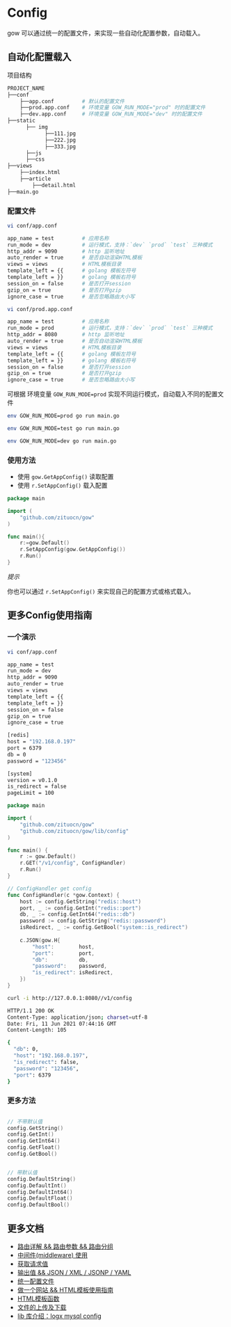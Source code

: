 # Config

gow 可以通过统一的配置文件，来实现一些自动化配置参数，自动载入。


## 自动化配置载入

项目结构

```sh
PROJECT_NAME
├──conf
    ├──app.conf         # 默认的配置文件 
    ├──prod.app.conf    # 环境变量 GOW_RUN_MODE="prod" 时的配置文件
    ├──dev.app.conf     # 环境变量 GOW_RUN_MODE="dev" 时的配置文件
├──static
      ├── img
            ├──111.jpg
            ├──222.jpg
            ├──333.jpg
      ├──js
      ├──css
├──views
    ├──index.html
    ├──article
        ├──detail.html
├──main.go
```


### 配置文件

```sh
vi conf/app.conf
```

```sh
app_name = test         # 应用名称
run_mode = dev          # 运行模式，支持：`dev` `prod` `test` 三种模式
http_addr = 9090        # http 监听地址
auto_render = true      # 是否自动渲染HTML模板
views = views           # HTML模板目录
template_left = {{      # golang 模板左符号
template_left = }}      # golang 模板右符号 
session_on = false      # 是否打开session
gzip_on = true          # 是否打开gzip 
ignore_case = true      # 是否忽略路由大小写
```


```sh
vi conf/prod.app.conf
```

```sh
app_name = test         # 应用名称
run_mode = prod         # 运行模式，支持：`dev` `prod` `test` 三种模式
http_addr = 8080        # http 监听地址
auto_render = true      # 是否自动渲染HTML模板
views = views           # HTML模板目录
template_left = {{      # golang 模板左符号
template_left = }}      # golang 模板右符号 
session_on = false      # 是否打开session
gzip_on = true          # 是否打开gzip 
ignore_case = true      # 是否忽略路由大小写
```


可根据 环境变量 `GOW_RUN_MODE=prod` 实现不同运行模式，自动载入不同的配置文件


```sh
env GOW_RUN_MODE=prod go run main.go
```
```sh
env GOW_RUN_MODE=test go run main.go
```

```sh
env GOW_RUN_MODE=dev go run main.go
```

### 使用方法

* 使用 ` gow.GetAppConfig() ` 读取配置
* 使用 ` r.SetAppConfig() ` 载入配置

```go
package main

import (
    "github.com/zituocn/gow"
)

func main(){
    r:=gow.Default()
    r.SetAppConfig(gow.GetAppConfig())
    r.Run()
}
```

*提示* 

你也可以通过 `r.SetAppConfig()` 来实现自己的配置方式或格式载入。

## 更多Config使用指南


### 一个演示

```sh
vi conf/app.conf
```

```sh
app_name = test
run_mode = dev
http_addr = 9090
auto_render = true
views = views
template_left = {{
template_left = }}
session_on = false
gzip_on = true
ignore_case = true

[redis]
host = "192.168.0.197"
port = 6379
db = 0
password = "123456"

[system]
version = v0.1.0
is_redirect = false
pageLimit = 100
```

```go
package main

import (
    "github.com/zituocn/gow"
    "github.com/zituocn/gow/lib/config"
)

func main() {
    r := gow.Default()
    r.GET("/v1/config", ConfigHandler)
    r.Run()
}

// ConfigHandler get config
func ConfigHandler(c *gow.Context) {
    host := config.GetString("redis::host")
    port, _ := config.GetInt("redis::port")
    db, _ := config.GetInt64("redis::db")
    password := config.GetString("redis::password")
    isRedirect, _ := config.GetBool("system::is_redirect")
    
    c.JSON(gow.H{
        "host":        host,
        "port":        port,
        "db":          db,
        "password":    password,
        "is_redirect": isRedirect,
    })
}

```

```sh
curl -i http://127.0.0.1:8080//v1/config 

HTTP/1.1 200 OK
Content-Type: application/json; charset=utf-8
Date: Fri, 11 Jun 2021 07:44:16 GMT
Content-Length: 105

{
  "db": 0,
  "host": "192.168.0.197",
  "is_redirect": false,
  "password": "123456",
  "port": 6379
}
```

### 更多方法

```go

// 不带默认值
config.GetString()
config.GetInt()
config.GetInt64()
config.GetFloat()
config.GetBool()


// 带默认值 
config.DefaultString()
config.DefaultInt()
config.DefaultInt64()
config.DefaultFloat()
config.DefaultBool()
```

## 更多文档

* [路由详解 && 路由参数 && 路由分组](https://github.com/zituocn/gow/blob/main/docs/route.md)
* [中间件(middleware) 使用](https://github.com/zituocn/gow/blob/main/docs/middleware.md)
* [获取请求值](https://github.com/zituocn/gow/blob/main/docs/request.md)
* [输出值 && JSON / XML / JSONP / YAML](https://github.com/zituocn/gow/blob/main/docs/response.md)
* [统一配置文件](https://github.com/zituocn/gow/blob/main/docs/config.md)
* [做一个网站 && HTML模板使用指南](https://github.com/zituocn/gow/blob/main/docs/website.md)
* [HTML模板函数](https://github.com/zituocn/gow/blob/main/docs/html.md)
* [文件的上传及下载](https://github.com/zituocn/gow/blob/main/docs/upload.md)
* [lib 库介绍：logx mysql config ](https://github.com/zituocn/logx)
